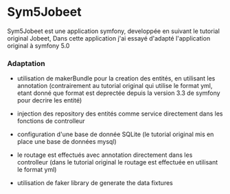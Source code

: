 # Sym5Jobeet
Sym5Jobeet est une application symfony, developpée en suivant le tutorial original Jobeet, Dans cette application j'ai essayé d'adapté l'application original à symfony 5.0



### Adaptation 
* utilisation de makerBundle pour la creation des entités, en utilisant  les annotation (contrairement au tutorial original qui utilise le format yml, etant donné que format est deprectée depuis la version 3.3 de symfony pour decrire les entité)

* injection des repository des entités comme service directement dans les fonctions de controlleur 

* configuration d'une base de donnée SQLite (le tutorial original mis en place une base de données mysql)

* le routage est effectués  avec annotation directement dans les controlleur (dans le tutorial original le routage est effectuée en utilisant le format yml)

* utilisation de faker library de generate the data fixtures 

